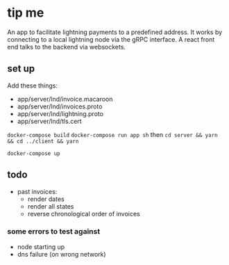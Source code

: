 # tip me

An app to facilitate lightning payments to a predefined address.
It works by connecting to a local lightning node via the gRPC interface. A react front end talks to the backend via websockets.

## set up

Add these things:

- app/server/lnd/invoice.macaroon
- app/server/lnd/invoices.proto
- app/server/lnd/lightning.proto
- app/server/lnd/tls.cert

`docker-compose build`
`docker-compose run app sh` then `cd server && yarn && cd ../client && yarn`

`docker-compose up`

## todo

- past invoices:
	- render dates
	- render all states
	- reverse chronological order of invoices

### some errors to test against

- node starting up
- dns failure (on wrong network)
